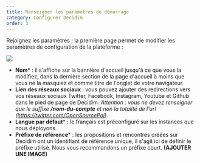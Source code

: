```yaml
---
title: Renseigner les parametres de démarrage
category: Configurer Decidim
order: 3
---
```


Rejoignez les paramètres ; la première page permet de modifier les paramètres de configuration de la plateforme :

![](/uploads/upload_59f161116c4b6e7a8b02b637ee0e3342.png)

* **Nom*** : il s'affiche sur la bannière d'accueil jusqu'à ce que vous la modifiez, dans la dernière section de la page d'accueil à moins que vous ne la masquiez et comme titre de l'onglet de votre navigateur.
* **Lien des réseaux sociaux** : vous pouvez ajouter des redirections vers vos réseaux sociaux Twitter, Facebook, Instagram, Youtube et Github dans le pied de page de Decidim. *Attention : vous ne devez renseigner que le suffixe **/nom-du-compte** et non la totalité de l'url (https://twitter.com/OpenSourcePol).*
* **Langue par défaut*** : le français est préconfiguré sur les instances que nous déployons.
* **Préfixe de référence*** : les propositions et rencontres créées sur Decidim ont un identifiant de référence unique, il s'agit ici de définir le préfixe utilisé. Nous vous recommandons un préfixe court. **(AJOUTER UNE IMAGE)**
